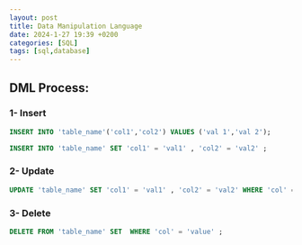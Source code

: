 ```yaml
---
layout: post
title: Data Manipulation Language
date: 2024-1-27 19:39 +0200
categories: [SQL]
tags: [sql,database]
---
```

## DML Process:
### 1- Insert
```sql
INSERT INTO 'table_name'('col1','col2') VALUES ('val 1','val 2');
```
```sql
INSERT INTO 'table_name' SET 'col1' = 'val1' , 'col2' = 'val2' ;
```

### 2- Update
```sql
UPDATE 'table_name' SET 'col1' = 'val1' , 'col2' = 'val2' WHERE 'col' = 'value' ;
```

### 3-  Delete
```sql
DELETE FROM 'table_name' SET  WHERE 'col' = 'value' ;
```